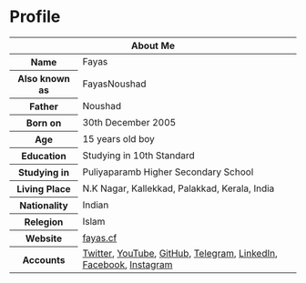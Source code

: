 # Profile
<table>
  <tr> <th colspan="2"><strong>About Me</strong></th></tr>
    <tbody>
        <tr><th scope='row'>Name</th><td>Fayas</td></tr>
        <tr><th scope='row'>Also known as</th><td>FayasNoushad</td></tr>
        <tr><th scope='row'>Father</th><td>Noushad</td></tr>
        <tr><th scope='row'>Born on</th><td>30th December 2005</td></tr>
        <tr><th scope='row'>Age</th><td>15 years old boy</td></tr>
        <tr><th scope='row'>Education</th><td>Studying in 10th Standard</td></tr>
        <tr><th scope='row'>Studying in</th><td>Puliyaparamb Higher Secondary School</td></tr>
        <tr><th scope='row'>Living Place</th><td>N.K Nagar, Kallekkad, Palakkad, Kerala, India</td></tr>
        <tr><th scope='row'>Nationality</th><td>Indian</td></tr>
        <tr><th scope='row'>Relegion</th><td>Islam</td></tr>
        <tr><th scope='row'>Website</th><td><a href="https://www.fayas.cf">fayas.cf</a></td></tr>
        <tr><th scope='row'>Accounts</th><td><a href='https://twitter.com/FayasNoushad'>Twitter</a>, <a href='https://youtube.com/c/FayasNoushad'>YouTube</a>, <a href='https://github.com/FayasNoushad'>GitHub</a>, <a href='https://telegram.me/FayasNoushad'>Telegram</a>, <a href='https://linkedin.com/in/FayasNoushad'>LinkedIn</a>, <a href='https://facebook.com/TheFayas'>Facebook</a>, <a href='https://instagram.com/TheFayas'>Instagram</a></td></tr>
    </tbody>
</table>
